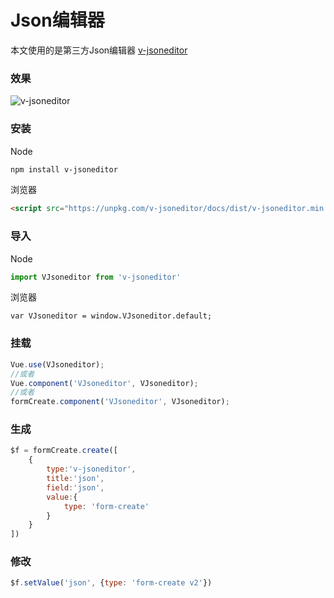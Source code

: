 # Json编辑器

本文使用的是第三方Json编辑器 [v-jsoneditor](https://github.com/yansenlei/VJsoneditor)

### 效果

![v-jsoneditor](/img/v-jsoneditor.png)


### 安装

Node

```sh
npm install v-jsoneditor
```

浏览器

```html
<script src="https://unpkg.com/v-jsoneditor/docs/dist/v-jsoneditor.min.js"></script>
```

### 导入

Node

```js
import VJsoneditor from 'v-jsoneditor'
```

浏览器

```
var VJsoneditor = window.VJsoneditor.default;
```

### 挂载

```js
Vue.use(VJsoneditor);
//或者
Vue.component('VJsoneditor', VJsoneditor);
//或者
formCreate.component('VJsoneditor', VJsoneditor);
```


### 生成

```js
$f = formCreate.create([
    {
        type:'v-jsoneditor',
        title:'json',
        field:'json',
        value:{
            type: 'form-create'
        }
    }
])
```

### 修改

```js
$f.setValue('json', {type: 'form-create v2'})
```
